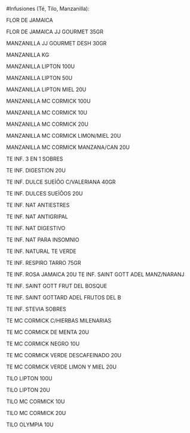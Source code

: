 #Infusiones (Té, Tilo, Manzanilla): 

FLOR DE JAMAICA

FLOR DE JAMAICA JJ GOURMET 35GR

MANZANILLA JJ GOURMET DESH 30GR

MANZANILLA KG

MANZANILLA LIPTON 100U

MANZANILLA LIPTON 50U

MANZANILLA LIPTON MIEL 20U

MANZANILLA MC CORMICK 100U

MANZANILLA MC CORMICK 10U

MANZANILLA MC CORMICK 20U

MANZANILLA MC CORMICK LIMON/MIEL 20U

MANZANILLA MC CORMICK MANZANA/CAN 20U

TE INF. 3 EN 1 SOBRES

TE INF. DIGESTION 20U

TE INF. DULCE SUEÌÔO C/VALERIANA 40GR

TE INF. DULCES SUEÌÔOS 20U

TE INF. NAT ANTIESTRES

TE INF. NAT ANTIGRIPAL

TE INF. NAT DIGESTIVO

TE INF. NAT PARA INSOMNIO

TE INF. NATURAL TE VERDE

TE INF. RESPIRO TARRO 75GR

TE INF. ROSA JAMAICA 20U
TE INF. SAINT GOTT ADEL MANZ/NARANJ

TE INF. SAINT GOTT FRUT DEL BOSQUE

TE INF. SAINT GOTTARD ADEL FRUTOS DEL B

TE INF. STEVIA SOBRES

TE MC CORMICK C/HIERBAS MILENARIAS

TE MC CORMICK DE MENTA 20U

TE MC CORMICK NEGRO 10U

TE MC CORMICK VERDE DESCAFEINADO 20U

TE MC CORMICK VERDE LIMON Y MIEL 20U

TILO LIPTON 100U

TILO LIPTON 20U

TILO MC CORMICK 10U

TILO MC CORMICK 20U

TILO OLYMPIA 10U
